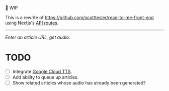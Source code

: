 🚧 WIP

This is a rewrite of https://github.com/scotttesler/read-to-me-front-end using Nextjs's [API routes](https://nextjs.org/docs/api-routes/introduction).

---

_Enter an article URL, get audio._

# TODO

- [ ] Integrate [Google Cloud TTS](https://cloud.google.com/text-to-speech/).
- [ ] Add ability to queue up articles.
- [ ] Show related articles whose audio has already been generated?

